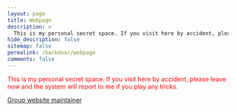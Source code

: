 ```yaml
---
layout: page
title: Webpage
description: >
  This is my personal secret space. If you visit here by accident, please leave now and the system will report to me if you play any tricks.
hide_description: false
sitemap: false
permalink: /backdoor/webpage
comments: false
---
```



<a style="color: rgb(255, 0, 0);font-size:80 px">This is my personal secret space. If you visit here by accident, please leave now and the system will report to me if you play any tricks.</a>


[Group website maintainer](https://eejyin.notion.site/eejyin/Enliten-website-1c41dae4c71f49d5828dfe6698a6c45b)
